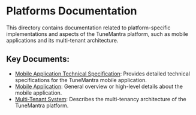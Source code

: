 # Platforms Documentation

This directory contains documentation related to platform-specific implementations and aspects of the TuneMantra platform, such as mobile applications and its multi-tenant architecture.

## Key Documents:

- [Mobile Application Technical Specification](./mobile-application-technical-specification.md): Provides detailed technical specifications for the TuneMantra mobile application.
- [Mobile Application](./mobile-application.md): General overview or high-level details about the mobile application.
- [Multi-Tenant System](./multi-tenant-system.md): Describes the multi-tenancy architecture of the TuneMantra platform.
